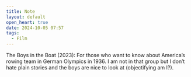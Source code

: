 ```yaml
---
title: Note
layout: default
open_heart: true
date: 2024-10-05 07:57
tags:
  - Film
---
```


The Boys in the Boat (2023): For those who want to know about America’s rowing team in German Olympics in 1936. I am not in that group but I don’t hate plain stories and the boys are nice to look at (objectifying am I?).
